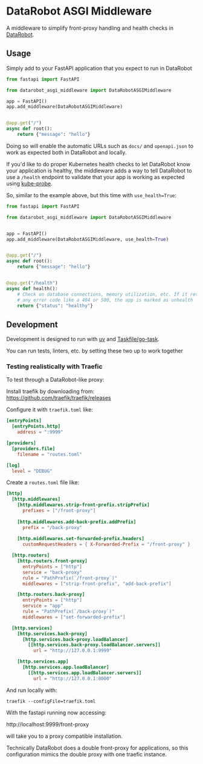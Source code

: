 # DataRobot ASGI Middleware


A middleware to simplify front-proxy handling and health checks in
[DataRobot](https://datarobot.com).


## Usage

Simply add to your FastAPI application that you expect to run in DataRobot

```python
from fastapi import FastAPI

from datarobot_asgi_middleware import DataRobotASGIMiddleware

app = FastAPI()
app.add_middleware(DataRobotASGIMiddleware)


@app.get("/")
async def root():
    return {"message": "hello"}

```


Doing so will enable the automatic URLs such as `docs/` and
`openapi.json` to work as expected both in DataRobot and locally.


If you'd like to do proper Kubernetes health checks to let DataRobot
know your application is healthy, the middleware adds a way to tell
DataRobot to use a `/health` endpoint to validate that your app is
working as expected using
[kube-probe](https://kubernetes.io/docs/tasks/configure-pod-container/configure-liveness-readiness-startup-probes/).

So, similar to the example above, but this time with `use_health=True`:

```python
from fastapi import FastAPI

from datarobot_asgi_middleware import DataRobotASGIMiddleware


app = FastAPI()
app.add_middleware(DataRobotASGIMiddleware, use_health=True)


@app.get("/")
async def root():
    return {"message": "hello"}


@app.get("/health")
async def health():
    # Check on database connections, memory utilization, etc. If it returns
    # any error code like a 404 or 500, the app is marked as unhealth
    return {"status": "healthy"}
```


## Development

Development is designed to run with
[uv](https://docs.astral.sh/uv/getting-started/installation/) and
[Taskfile/go-task](https://taskfile.dev/installation/).

You can run tests, linters, etc. by setting these two up to work together


### Testing realistically with Traefic

To test through a DataRobot-like proxy:

Install traefik by downloading from: https://github.com/traefik/traefik/releases


Configure it with `traefik.toml` like:

```toml
[entryPoints]
  [entryPoints.http]
    address = ":9999"

[providers]
  [providers.file]
    filename = "routes.toml"

[log]
  level = "DEBUG"
```

Create a `routes.toml` file like:

```toml
[http]
  [http.middlewares]
    [http.middlewares.strip-front-prefix.stripPrefix]
      prefixes = ["/front-proxy"]
    
    [http.middlewares.add-back-prefix.addPrefix]
      prefix = "/back-proxy"
    
    [http.middlewares.set-forwarded-prefix.headers]
      customRequestHeaders = { X-Forwarded-Prefix = "/front-proxy" }

  [http.routers]
    [http.routers.front-proxy]
      entryPoints = ["http"]
      service = "back-proxy"
      rule = "PathPrefix(`/front-proxy`)"
      middlewares = ["strip-front-prefix", "add-back-prefix"]

    [http.routers.back-proxy]
      entryPoints = ["http"]
      service = "app"
      rule = "PathPrefix(`/back-proxy`)"
      middlewares = ["set-forwarded-prefix"]

  [http.services]
    [http.services.back-proxy]
      [http.services.back-proxy.loadBalancer]
        [[http.services.back-proxy.loadBalancer.servers]]
          url = "http://127.0.0.1:9999"

    [http.services.app]
      [http.services.app.loadBalancer]
        [[http.services.app.loadBalancer.servers]]
          url = "http://127.0.0.1:8000"

```


And run locally with:

`traefik --configFile=traefik.toml`

With the fastapi running now accessing:

http://localhost:9999/front-proxy

will take you to a proxy compatible installation.

Technically DataRobot does a double front-proxy for applications, so
this configuration mimics the double proxy with one traefic instance.
